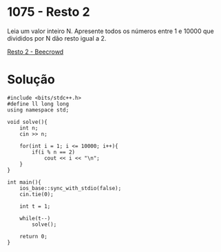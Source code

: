 # 1075 - Resto 2

Leia um valor inteiro N. Apresente todos os números entre 1 e 10000 que divididos por N dão resto igual a 2.

[Resto 2 - Beecrowd](https://www.beecrowd.com.br/judge/pt/problems/view/1075)

# Solução

```
#include <bits/stdc++.h>
#define ll long long
using namespace std;

void solve(){
    int n;
    cin >> n;

    for(int i = 1; i <= 10000; i++){
        if(i % n == 2)
            cout << i << "\n";
    }
}

int main(){
    ios_base::sync_with_stdio(false);
    cin.tie(0);

    int t = 1;

    while(t--)
        solve();

    return 0;
}
```